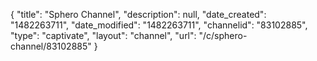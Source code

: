 {
    "title": "Sphero Channel",
    "description": null,
    "date_created": "1482263711",
    "date_modified": "1482263711",
    "channelid": "83102885",
    "type": "captivate",
    "layout": "channel",
    "url": "\/c\/sphero-channel\/83102885"
}